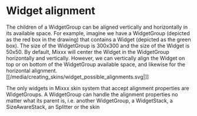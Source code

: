 # Widget alignment

The children of a WidgetGroup can be aligned vertically and horizontally
in its available space. For example, imagine we have a WidgetGroup
(depicted as the red box in the drawing) that contains a Widget
(depicted as the green box). The size of the WidgetGroup is 300x300 and
the size of the Widget is 50x50. By default, Mixxx will center the
Widget in the WidgetGroup horizontally and vertically. However, we can
vertically align the Widget on top or on bottom of the WidgetGroup
available space, and likewise for the horizontal alignment.
[[/media/creating_skins/widget_possible_alignments.svg|]]

The only widgets in Mixxx skin system that accept alignment properties
are WidgetGroups. A WidgetGroup can handle the alignment properties no
matter what its parent is, i.e. another WidgetGroup, a WidgetStack, a
SizeAwareStack, an Splitter or the skin
